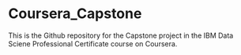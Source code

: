 # Coursera_Capstone
This is the Github repository for the Capstone project in the IBM Data Sciene Professional Certificate course on Coursera.
